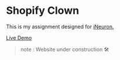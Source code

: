 # Shopify Clown

This is my assignment designed for [iNeuron.](https://ineuron.ai/)

[Live Demo](https://parveshahamed-street-style-landing-page.netlify.app/)
>note : Website  under construction 🛠️

